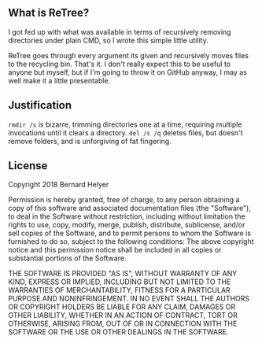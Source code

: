 ## What is ReTree?

I got fed up with what was available in terms of recursively
removing directories under plain CMD, so I wrote this simple little utility.

ReTree goes through every argument its given and recursively moves
files to the recycling bin. That's it. I don't really expect this
to be useful to anyone but myself, but if I'm going to throw it
on GitHub anyway, I may as well make it a little presentable.

## Justification

`rmdir /s` is bizarre, trimming directories one at a time, requiring
multiple invocations until it clears a directory. `del /s /q` deletes files,
but doesn't remove folders, and is unforgiving of fat fingering.

## License

Copyright 2018 Bernard Helyer

Permission is hereby granted, free of charge, to any person obtaining a copy of this software and associated documentation files (the "Software"), to deal in the Software without restriction, including without limitation the rights to use, copy, modify, merge, publish, distribute, sublicense, and/or sell copies of the Software, and to permit persons to whom the Software is furnished to do so, subject to the following conditions:
The above copyright notice and this permission notice shall be included in all copies or substantial portions of the Software.

THE SOFTWARE IS PROVIDED "AS IS", WITHOUT WARRANTY OF ANY KIND, EXPRESS OR IMPLIED, INCLUDING BUT NOT LIMITED TO THE WARRANTIES OF MERCHANTABILITY, FITNESS FOR A PARTICULAR PURPOSE AND NONINFRINGEMENT. IN NO EVENT SHALL THE AUTHORS OR COPYRIGHT HOLDERS BE LIABLE FOR ANY CLAIM, DAMAGES OR OTHER LIABILITY, WHETHER IN AN ACTION OF CONTRACT, TORT OR OTHERWISE, ARISING FROM, OUT OF OR IN CONNECTION WITH THE SOFTWARE OR THE USE OR OTHER DEALINGS IN THE SOFTWARE.